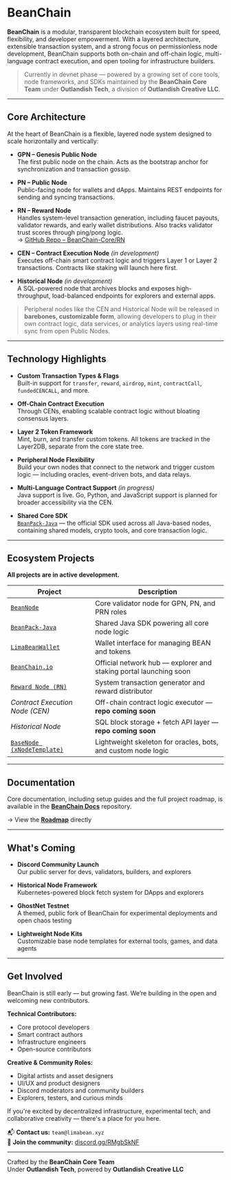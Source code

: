 # BeanChain

**BeanChain** is a modular, transparent blockchain ecosystem built for speed, flexibility, and developer empowerment. With a layered architecture, extensible transaction system, and a strong focus on permissionless node development, BeanChain supports both on-chain and off-chain logic, multi-language contract execution, and open tooling for infrastructure builders.

> Currently in devnet phase — powered by a growing set of core tools, node frameworks, and SDKs maintained by the **BeanChain Core Team** under **Outlandish Tech**, a division of **Outlandish Creative LLC**.

---

## Core Architecture

At the heart of BeanChain is a flexible, layered node system designed to scale horizontally and vertically:

- **GPN – Genesis Public Node**  
  The first public node on the chain. Acts as the bootstrap anchor for synchronization and transaction gossip.

- **PN – Public Node**  
  Public-facing node for wallets and dApps. Maintains REST endpoints for sending and syncing transactions.

- **RN – Reward Node**  
  Handles system-level transaction generation, including faucet payouts, validator rewards, and early wallet distributions. Also tracks validator trust scores through ping/pong logic.  
  → [GitHub Repo – BeanChain-Core/RN](https://github.com/BeanChain-Core/RN)

- **CEN – Contract Execution Node** *(in development)*  
  Executes off-chain smart contract logic and triggers Layer 1 or Layer 2 transactions. Contracts like staking will launch here first.

- **Historical Node** *(in development)*  
  A SQL-powered node that archives blocks and exposes high-throughput, load-balanced endpoints for explorers and external apps.

> Peripheral nodes like the CEN and Historical Node will be released in **barebones, customizable form**, allowing developers to plug in their own contract logic, data services, or analytics layers using real-time sync from open Public Nodes.

---

## Technology Highlights

- **Custom Transaction Types & Flags**  
  Built-in support for `transfer`, `reward`, `airdrop`, `mint`, `contractCall`, `fundedCENCALL`, and more.

- **Off-Chain Contract Execution**  
  Through CENs, enabling scalable contract logic without bloating consensus layers.

- **Layer 2 Token Framework**  
  Mint, burn, and transfer custom tokens. All tokens are tracked in the Layer2DB, separate from the core state tree.

- **Peripheral Node Flexibility**  
  Build your own nodes that connect to the network and trigger custom logic — including oracles, event-driven bots, and data relays.

- **Multi-Language Contract Support** *(in progress)*  
  Java support is live. Go, Python, and JavaScript support is planned for broader accessibility via the CEN.

- **Shared Core SDK**  
  [`BeanPack-Java`](https://github.com/BeanChain-Core/BeanPack-Java) — the official SDK used across all Java-based nodes, containing shared models, crypto tools, and core transaction logic.

---

## Ecosystem Projects

**All projects are in active development.**

| Project | Description |
|--------|-------------|
| [`BeanNode`](https://github.com/BeanChain-Core/BeanNode) | Core validator node for GPN, PN, and PRN roles |
| [`BeanPack-Java`](https://github.com/BeanChain-Core/BeanPack-Java) | Shared Java SDK powering all core node logic |
| [`LimaBeanWallet`](https://github.com/BeanChain-Core/LimaBeanWallet) | Wallet interface for managing BEAN and tokens |
| [`BeanChain.io`](https://github.com/BeanChain-Core/BeanChain.io) | Official network hub — explorer and staking portal launching soon |
| [`Reward Node (RN)`](https://github.com/BeanChain-Core/RN) | System transaction generator and reward distributor |
| *Contract Execution Node (CEN)* | Off-chain contract logic executor — **repo coming soon** |
| *Historical Node* | SQL block storage + fetch API layer — **repo coming soon** |
| [`BaseNode (xNodeTemplate)`](https://github.com/BeanChain-Core/BaseNode) | Lightweight skeleton for oracles, bots, and custom node logic |

---
## Documentation

Core documentation, including setup guides and the full project roadmap, is available in the [**BeanChain Docs**](https://github.com/BeanChain-Core/docs) repository.

→ View the [**Roadmap**]([https://github.com/BeanChain-Core/docs/blob/main/roadmap.md](https://github.com/BeanChain-Core/docs/blob/main/roadmap.md)) directly

---

## What's Coming

- **Discord Community Launch**  
  Our public server for devs, validators, builders, and explorers

- **Historical Node Framework**  
  Kubernetes-powered block fetch system for DApps and explorers

- **GhostNet Testnet**  
  A themed, public fork of BeanChain for experimental deployments and open chaos testing

- **Lightweight Node Kits**  
  Customizable base node templates for external tools, games, and data agents

---

## Get Involved

BeanChain is still early — but growing fast. We’re building in the open and welcoming new contributors.

**Technical Contributors:**
- Core protocol developers
- Smart contract authors
- Infrastructure engineers
- Open-source contributors

**Creative & Community Roles:**
- Digital artists and asset designers  
- UI/UX and product designers  
- Discord moderators and community builders  
- Explorers, testers, and curious minds  

If you're excited by decentralized infrastructure, experimental tech, and collaborative creativity — there's a place for you here.

📬 **Contact us:** `team@limabean.xyz`  
💬 **Join the community:** [discord.gg/RMgbSkNF](https://discord.gg/RMgbSkNF)

---

Crafted by the **BeanChain Core Team**  
Under **Outlandish Tech**, powered by **Outlandish Creative LLC**

